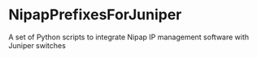 # NipapPrefixesForJuniper
A set of Python scripts to integrate Nipap IP management software with Juniper switches
